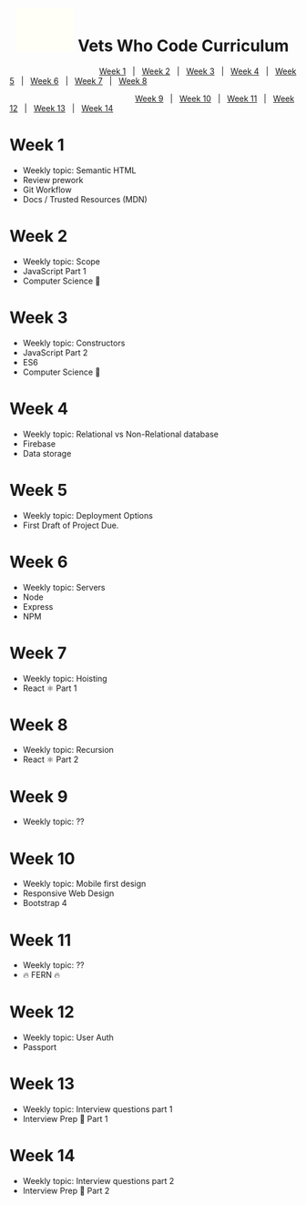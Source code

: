 <h1 align="center"></h1>
<h1 align="center"><img src="/images/vwc.gif" alt="Vets Who Code" width="100px" /> Vets Who Code Curriculum </h1>

&nbsp;&nbsp;&nbsp;&nbsp;&nbsp;&nbsp;&nbsp;&nbsp;&nbsp;&nbsp;&nbsp;&nbsp;&nbsp;&nbsp;&nbsp;&nbsp;&nbsp;&nbsp;&nbsp;&nbsp;&nbsp;&nbsp;&nbsp;&nbsp;&nbsp;&nbsp;&nbsp;&nbsp;&nbsp;&nbsp;&nbsp;&nbsp;&nbsp;&nbsp;&nbsp;&nbsp;&nbsp;&nbsp;&nbsp;&nbsp;[Week 1](Week_1)&nbsp;&nbsp;&nbsp;|&nbsp;&nbsp;&nbsp;[Week 2](Week_2)&nbsp;&nbsp;&nbsp;|&nbsp;&nbsp;&nbsp;[Week 3](Week_1)&nbsp;&nbsp;&nbsp;|&nbsp;&nbsp;&nbsp;[Week 4](Week_1)&nbsp;&nbsp;&nbsp;|&nbsp;&nbsp;&nbsp;[Week 5](Week_1)&nbsp;&nbsp;&nbsp;|&nbsp;&nbsp;&nbsp;[Week 6](Week_1)&nbsp;&nbsp;&nbsp;|&nbsp;&nbsp;&nbsp;[Week 7](Week_1)&nbsp;&nbsp;&nbsp;|&nbsp;&nbsp;&nbsp;[Week 8](Week_1)

&nbsp;&nbsp;&nbsp;&nbsp;&nbsp;&nbsp;&nbsp;&nbsp;&nbsp;&nbsp;&nbsp;&nbsp;&nbsp;&nbsp;&nbsp;&nbsp;&nbsp;&nbsp;&nbsp;&nbsp;&nbsp;&nbsp;&nbsp;&nbsp;&nbsp;&nbsp;&nbsp;&nbsp;&nbsp;&nbsp;&nbsp;&nbsp;&nbsp;&nbsp;&nbsp;&nbsp;&nbsp;&nbsp;&nbsp;&nbsp;&nbsp;&nbsp;&nbsp;&nbsp;&nbsp;&nbsp;&nbsp;&nbsp;&nbsp;&nbsp;&nbsp;&nbsp;&nbsp;&nbsp;&nbsp;&nbsp;[Week 9](Week_1)&nbsp;&nbsp;&nbsp;|&nbsp;&nbsp;&nbsp;[Week 10](Week_1)&nbsp;&nbsp;&nbsp;|&nbsp;&nbsp;&nbsp;[Week 11](Week_1)&nbsp;&nbsp;&nbsp;|&nbsp;&nbsp;&nbsp;[Week 12](Week_1)&nbsp;&nbsp;&nbsp;|&nbsp;&nbsp;&nbsp;[Week 13](Week_1)&nbsp;&nbsp;&nbsp;|&nbsp;&nbsp;&nbsp;[Week 14](Week_1)

# Week 1

- Weekly topic: Semantic HTML
- Review prework
- Git Workflow
- Docs / Trusted Resources (MDN)

# Week 2

- Weekly topic: Scope
- JavaScript Part 1
- Computer Science 🔬

# Week 3

- Weekly topic: Constructors
- JavaScript Part 2
- ES6
- Computer Science 🔬

# Week 4

- Weekly topic: Relational vs Non-Relational database
- Firebase
- Data storage

# Week 5

- Weekly topic: Deployment Options
- First Draft of Project Due.

# Week 6

- Weekly topic: Servers
- Node
- Express
- NPM

# Week 7

- Weekly topic: Hoisting
- React ⚛️ Part 1

# Week 8

- Weekly topic: Recursion
- React ⚛️ Part 2

# Week 9

- Weekly topic: ??

# Week 10

- Weekly topic: Mobile first design
- Responsive Web Design
- Bootstrap 4

# Week 11

- Weekly topic: ??
- 🔥 FERN 🔥

# Week 12

- Weekly topic: User Auth
- Passport

# Week 13

- Weekly topic: Interview questions part 1
- Interview Prep 🏢 Part 1

# Week 14

- Weekly topic: Interview questions part 2
- Interview Prep 🏢 Part 2
